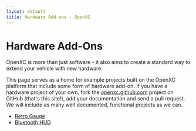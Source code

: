 ```yaml
---
layout: default
title: Hardware Add-ons - OpenXC
---
```


<div class="page-header">
    <h1>Hardware Add-Ons</h1>
</div>

OpenXC is more than just software - it also aims to create a standard way to
extend your vehicle with new hardware.

This page serves as a home for example projects built on the OpenXC platform
that include some form of hardware add-on. If you have a hardware project of
your own, fork the [openxc.github.com][] project on GitHub (that's this site!),
add your documentation and send a pull request. We will include as many well
documented, functional projects as we can.

* [Retro Gauge](/hardware-addons/retro-gauge.html)
* [Bluetooth HUD](/hardware-addons/bluetooth-hud.html)

[openxc.github.com]: https://github.com/openxc/openxc.github.com
